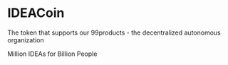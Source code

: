 # IDEACoin
The token that supports our 99products - the decentralized autonomous organization

Million IDEAs for Billion People
